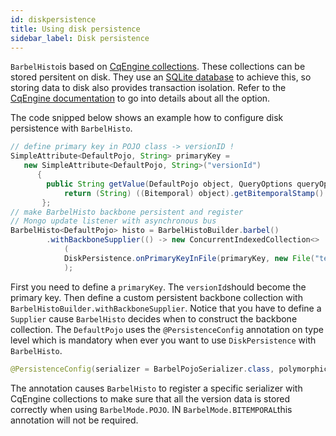 ```yaml
---
id: diskpersistence
title: Using disk persistence
sidebar_label: Disk persistence
---
```


`BarbelHisto`is based on [CqEngine collections](https://github.com/npgall/cqengine). These collections can be stored persitent on disk. They use an [SQLite database](https://www.sqlite.org/index.html) to achieve this, so storing data to disk also provides transaction isolation. Refer to the [CqEngine documentation](https://github.com/npgall/cqengine) to go into details about all the option.

The code snipped below shows an example how to configure disk persistence with `BarbelHisto`.

```java
// define primary key in POJO class -> versionID !
SimpleAttribute<DefaultPojo, String> primaryKey = 
   new SimpleAttribute<DefaultPojo, String>("versionId") 
      {
        public String getValue(DefaultPojo object, QueryOptions queryOptions) {
            return (String) ((Bitemporal) object).getBitemporalStamp().getVersionId();
       };
// make BarbelHisto backbone persistent and register 
// Mongo update listener with asynchronous bus
BarbelHisto<DefaultPojo> histo = BarbelHistoBuilder.barbel()
        .withBackboneSupplier(() -> new ConcurrentIndexedCollection<>
            (
            DiskPersistence.onPrimaryKeyInFile(primaryKey, new File("test.dat"))
            );
```
First you need to define a `primaryKey`. The `versionId`should become the primary key. Then define a custom persistent backbone collection with `BarbelHistoBuilder.withBackboneSupplier`. Notice that you have to define a `Supplier` cause `BarbelHisto` decides when to construct the backbone collection. The `DefaultPojo` uses the `@PersistenceConfig` annotation on type level which is mandatory when ever you want to use `DiskPersistence` with `BarbelHisto`.
```java
@PersistenceConfig(serializer = BarbelPojoSerializer.class, polymorphic = true)
``` 
The annotation causes `BarbelHisto` to register a specific serializer with CqEngine collections to make sure that all the version data is stored correctly when using `BarbelMode.POJO`. IN `BarbelMode.BITEMPORAL`this annotation will not be required.